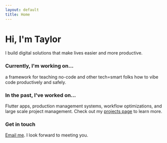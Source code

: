```yaml
---
layout: default
title: Home
---
```


# Hi, I'm Taylor

I build digital solutions that make lives easier and more productive.

### Currently, I'm working on...

a framework for teaching no-code and other tech=smart folks how to vibe code productively and safely.  

### In the past, I've worked on...
Flutter apps, production management systems, workflow optimizations, and large scale project management.  Check out my [projects page](/projects) to learn more.

### Get in touch

[Email me](mailto:t@taylorlearns.com).  I look forward to meeting you. 